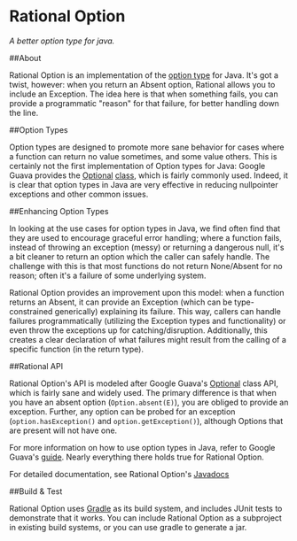 Rational Option
===============

*A better option type for java.*

##About

Rational Option is an implementation of the [option type](http://en.wikipedia.org/wiki/Option_type) for Java. It's got a twist, however: when you return an Absent option, Rational allows you to include an Exception. The idea here is that when something fails, you can provide a programmatic "reason" for that failure, for better handling down the line. 

##Option Types

Option types are designed to promote more sane behavior for cases where a function can return no value sometimes, and some value others. This is certainly not the first implementation of Option types for Java: Google Guava provides the [Optional](http://code.google.com/p/guava-libraries/wiki/UsingAndAvoidingNullExplained) [class](http://docs.guava-libraries.googlecode.com/git-history/release/javadoc/com/google/common/base/Optional.html), which is fairly commonly used. Indeed, it is clear that option types in Java are very effective in reducing nullpointer exceptions and other common issues. 

##Enhancing Option Types

In looking at the use cases for option types in Java, we find often find that they are used to encourage graceful error handling; where a function fails, instead of throwing an exception (messy) or returning a dangerous null, it's a bit cleaner to return an option which the caller can safely handle. The challenge with this is that most functions do not return None/Absent for no reason; often it's a failure of some underlying system. 

Rational Option provides an improvement upon this model: when a function returns an Absent, it can provide an Exception (which can be type-constrained generically) explaining its failure. This way, callers can handle failures programmatically (utilizing the Exception types and functionality) or even throw the exceptions up for catching/disruption. Additionally, this creates a clear declaration of what failures might result from the calling of a specific function (in the return type). 

##Rational API

Rational Option's API is modeled after Google Guava's [Optional](http://docs.guava-libraries.googlecode.com/git-history/release/javadoc/com/google/common/base/Optional.html) class API, which is fairly sane and widely used. The primary difference is that when you have an absent option (`Option.absent(E)`), you are obliged to provide an exception. Further, any option can be probed for an exception (`option.hasException()` and `option.getException()`), although Options that are present will not have one. 

For more information on how to use option types in Java, refer to Google Guava's [guide](http://code.google.com/p/guava-libraries/wiki/UsingAndAvoidingNullExplained). Nearly everything there holds true for Rational Option. 

For detailed documentation, see Rational Option's [Javadocs](http://spartango.github.com/RationalOption/javadoc/)

##Build & Test

Rational Option uses [Gradle](http://www.gradle.org) as its build system, and includes JUnit tests to demonstrate that it works. You can include Rational Option as a subproject in existing build systems, or you can use gradle to generate a jar. 
